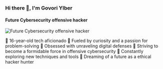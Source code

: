 ### Hi there 👋, I'm Govori Ylber
#### Future Cybersecurity offensive hacker
![Future Cybersecurity offensive hacker](https://pbs.twimg.com/profile_banners/1720344762492891136/1714504915/600x200)

🔹 16-year-old tech aficionado
🔹 Fueled by curiosity and a passion for problem-solving
🔹 Obsessed with unraveling digital defenses
🔹 Striving to become a formidable force in offensive cybersecurity
🔹 Constantly exploring new techniques and tools
🔹 Dreaming of a future as a ethical hacker hunter
